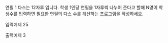 연필 1 다스는 12자루 입니다. 학생 1인당 연필을 1자루씩 나누어 준다고 할때 N명이 학생수를 입력하면 필요한 연필의 다스 수를 계산하는 프로그램을 작성하세요.

입력예제
25

출력예제
3
